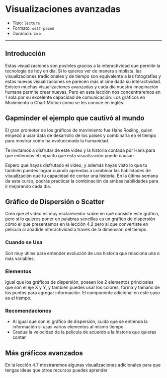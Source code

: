 # Visualizaciones avanzadas

* Tipo: `lectura`
* Formato: `self-paced`
* Duración: `4min`

***

## Introducción

Estas visualizaciones son posibles gracias a la interactividad que permite la
tecnología de hoy en día. Si lo quieres ver de manera simplista, las
visualizaciones tradicionales y de tiempo son equivalente a las fotografías y
estas nuevas visualizaciones se parecen más al cine dada su interactividad.
Existen muchas visualizaciones avanzadas y cada dia nuestra imaginación humana
permite crear nuevas. Pero en esta lección nos concentraremos en 1 sola por su
excelente capacidad de comunicación: Los gráficos en Movimiento o Chart Motion
como se les conoce en inglés.

## Gapminder el ejemplo que cautivó al mundo

El gran promotor de los gráficos de movimiento fue Hans Rosling, quien empezó a
usar data de desarrollo de los países y combinarla en el tiempo para mostrar
como ha evolucionado la humanidad.

Te invitamos a disfrutar de este video y la historia contada por Hans para que
entiendas el impacto que esta visualización puede causar:

[](https://www.youtube.com/watch?v=V8lbiiTF2P0)

Espero que hayas disfrutado el video, y además hayas visto lo que tu también
puedes lograr cuando aprendas a combinar las habilidades de visualización que tu
capacidad de contar una historia.
En la última semana de este curso, podrás practicar la combinación de ambas
habilidades para ir mejorando cada día.

## Gráfico de Dispersión o Scatter

Creo que el video es muy esclarecedor sobre en qué consiste este gráfico, pero
si lo quieres poner en palabras sencillas es un gráfico de dispersión cómo el
que presentamos en la lección 4.2 pero al que convertiste en película al
añadirle interactividad a través de la dimensión del tiempo.

### Cuando se Usa

Son muy útiles para entender evolución de una historia que relaciona una o más
variables.

### Elementos

Igual que los gráficos de dispersión, poseen los 2 elementos principales que son
el eje X y Y, y también puedes usar los colores, forma y tamaño de los puntos
para agregar información.
El componente adicional en este caso es el tiempo.

### Recomendaciones

* Al igual que con el gráfico de dispersión, cuida que se entienda la
  información si usas varios elementos al mismo tiempo.
* Gradua la velocidad de la película de acuerdo a la historia que quieras contar

## Más gráficos avanzados

En la lección 4.7 mostraremos algunas visualizaciones adicionales para que
tengas ideas que otros recursos puedes aprender
